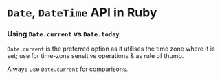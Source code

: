 # `Date`, `DateTime` API in Ruby

### Using `Date.current` vs `Date.today`

`Date.current` is the preferred option as it utilises the time zone where it is set; use for time-zone sensitive operations & as rule of thumb.

Always use `Date.current` for comparisons.
